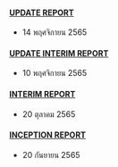 #### [UPDATE REPORT](/doc20221114/README.md)
- 14 พฤศจิกายน 2565

#### [UPDATE INTERIM REPORT](/doc20221110//README.md)
- 10 พฤศจิกายน 2565

#### [INTERIM REPORT](/doc20221020/README.md)
- 20 ตุลาคม 2565

#### [INCEPTION REPORT](/doc20220920/README.md)
- 20 กันยายน 2565
